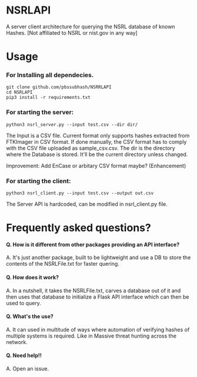 # NSRLAPI
A server client architecture for querying the NSRL database of known Hashes. [Not affiliated to NSRL or nist.gov in any way]

# Usage
### For Installing all dependecies.
```
git clone github.com/pbssubhash/NSRRLAPI
cd NSRLAPI
pip3 install -r requirements.txt
```
### For starting the server: 
```
python3 nsrl_server.py --input test.csv --dir dir/
```
The Input is a CSV file. Current format only supports hashes extracted from FTKImager in CSV format. If done manually, the CSV format has to comply with the CSV file uploaded as sample_csv.csv. The dir is the directory where the Database is stored. It'll be the current directory unless changed.

Improvement: Add EnCase or arbitary CSV format maybe? (Enhancement) 
### For starting the client:
```
python3 nsrl_client.py --input test.csv --output out.csv
```
The Server API is hardcoded, can be modified in nsrl_client.py file.

# Frequently asked questions?
#### Q. How is it different from other packages providing an API interface? 
A. It's just another package, built to be lightweight and use a DB to store the contents of the NSRLFile.txt for faster quering.

#### Q. How does it work? 
A. In a nutshell, it takes the NSRLFile.txt, carves a database out of it and then uses that database to initialize a Flask API interface which can then be used to query. 

#### Q. What's the use? 
A. It can used in multitude of ways where automation of verifying hashes of multiple systems is required. Like in Massive threat hunting across the network.

#### Q. Need help!!
A. Open an issue. 
